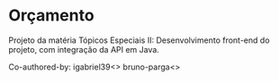 # Orçamento

Projeto da matéria Tópicos Especiais II:
Desenvolvimento front-end do projeto, com integração da API em Java.

Co-authored-by: igabriel39<>
bruno-parga<>
